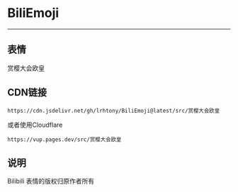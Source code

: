 # BiliEmoji
---
## 表情
赏樱大会欧皇
## CDN链接
```
https://cdn.jsdelivr.net/gh/lrhtony/BiliEmoji@latest/src/赏樱大会欧皇
```
或者使用Cloudflare
```
https://vup.pages.dev/src/赏樱大会欧皇
```
## 说明
Bilibili 表情的版权归原作者所有
